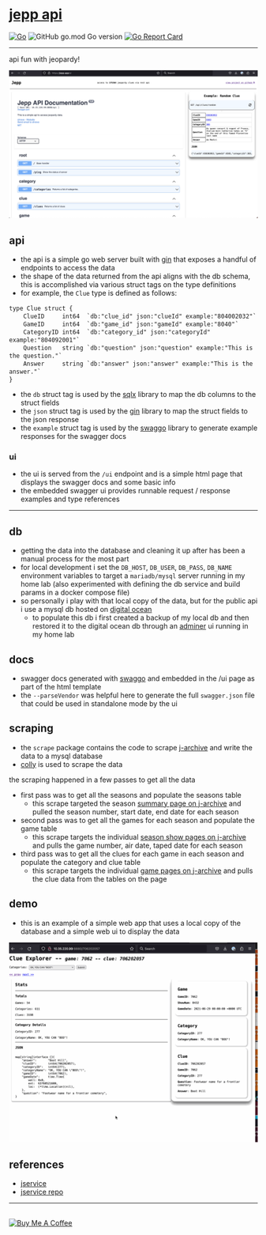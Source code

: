 # [jepp api](https://jepp.app)

[![Go](https://github.com/ecshreve/jepp/actions/workflows/go.yml/badge.svg)](https://github.com/ecshreve/jepp/actions/workflows/go.yml)
![GitHub go.mod Go version](https://img.shields.io/github/go-mod/go-version/ecshreve/jepp)
[![Go Report Card](https://goreportcard.com/badge/github.com/ecshreve/jepp)](https://goreportcard.com/report/github.com/ecshreve/jepp)

---

api fun with jeopardy!

![jepp](static/repo/jepp-ui.png)

## api

- the api is a simple go web server built with [gin] that exposes a handful of endpoints to access the data
- the shape of the data returned from the api aligns with the db schema, this is accomplished via various struct tags on the type definitions
- for example, the `Clue` type is defined as follows:
```{golang}
type Clue struct {
	ClueID     int64  `db:"clue_id" json:"clueId" example:"804002032"`
	GameID     int64  `db:"game_id" json:"gameId" example:"8040"`
	CategoryID int64  `db:"category_id" json:"categoryId" example:"804092001"`
	Question   string `db:"question" json:"question" example:"This is the question."`
	Answer     string `db:"answer" json:"answer" example:"This is the answer."`
}
```
- the `db` struct tag is used by the [sqlx] library to map the db columns to the struct fields
- the `json` struct tag is used by the [gin] library to map the struct fields to the json response
- the `example` struct tag is used by the [swaggo] library to generate example responses for the swagger docs

### ui

- the ui is served from the `/ui` endpoint and is a simple html page that displays the swagger docs
  and some basic info
- the embedded swagger ui provides runnable request / response examples and type references

<hr>

## db

- getting the data into the database and cleaning it up after has been a manual process for the most part
- for local development i set the `DB_HOST`, `DB_USER`, `DB_PASS`, `DB_NAME` environment variables to target a `mariadb/mysql` server running in my home lab (also experimented with defining the db service and build params in a docker compose file)
- so personally i play with that local copy of the data, but for the public api i use a mysql db hosted on [digital ocean](https://www.digitalocean.com/products/managed-databases-mysql)
  - to populate this db i first created a backup of my local db and then restored it to the digital ocean db through an [adminer](https://hub.docker.com/_/adminer/) ui running in my home lab

## docs

- swagger docs generated with [swaggo] and embedded in the /ui
  page as part of the html template
- the `--parseVendor` was helpful here to generate the full `swagger.json` file that could be used
  in standalone mode by the ui

## scraping

- the `scrape` package contains the code to scrape [j-archive]
  and write the data to a mysql database
- [colly](https://github.com/gocolly/colly) is used to scrape the data

the scraping happened in a few passes to get all the data
- first pass was to get all the seasons and populate the seasons table
  - this scrape targeted the season [summary page on j-archive](https://www.j-archive.com/listseasons.php) and pulled the season number, start date, end date for each season
- second pass was to get all the games for each season and populate the game table
  - this scrape targets the individual [season show pages on j-archive](https://www.j-archive.com/showseason.php?season=1) and pulls the game number, air date, taped date for each season
- third pass was to get all the clues for each game in each season and populate the category and clue table
  - this scrape targets the individual [game pages on j-archive](https://www.j-archive.com/showgame.php?game_id=7040) and pulls the clue data from the tables on the page

## demo

- this is an example of a simple web app that uses a local copy of the database and a simple
  web ui to display the data

![drop](static/repo/drop.gif)


## references
[sqlx]: <https://github.com/jmoiron/sqlx>
[gin]: <https://github.com/gin-gonic/gin>
[swaggo]: <https://github.com/swaggo/swag>
[j-archive]: <https://www.j-archive.com/>
- [jservice](https://jservice.io/)
- [jservice repo](https://github.com/sottenad/jService)

<hr>
<br>
<a href="https://www.buymeacoffee.com/ecshreve" target="_blank"><img src="https://cdn.buymeacoffee.com/buttons/v2/default-blue.png" alt="Buy Me A Coffee" style="height: 40px !important;width: 160px !important;" ></a>
